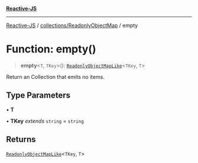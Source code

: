 [**Reactive-JS**](../../../README.md)

***

[Reactive-JS](../../../README.md) / [collections/ReadonlyObjectMap](../README.md) / empty

# Function: empty()

> **empty**\<`T`, `TKey`\>(): [`ReadonlyObjectMapLike`](../../type-aliases/ReadonlyObjectMapLike.md)\<`TKey`, `T`\>

Return an Collection that emits no items.

## Type Parameters

• **T**

• **TKey** *extends* `string` = `string`

## Returns

[`ReadonlyObjectMapLike`](../../type-aliases/ReadonlyObjectMapLike.md)\<`TKey`, `T`\>
